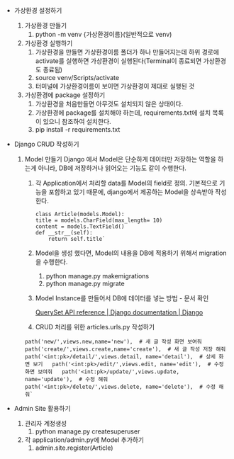 - 가상환경 설정하기

  1. 가상환경 만들기
     1. python -m venv {가상환경이름}(일반적으로 venv)
  2. 가상환경 실행하기
     1. 가상환경을 만들면 가상환경이름 폴더가 하나 만들어지는데 하위 경로에 activate를 실행하면 가상환경이 실행된다(Terminal이 종료되면 가상환경도 종료됨)
     2. source venv/Scripts/activate
     3. 터미널에 가상환경이름이 보이면 가상환경이 제대로 실행된 것
  3. 가상환경에 package 설정하기
     1. 가상환경을 처음만들면 아무것도 설치되지 않은 상태이다.
     2. 가상환경에 package를 설치해야 하는데, requirements.txt에 설치 목록이 있으니 참조하여 설치한다.
     3. pip install -r requirements.txt

- Django CRUD 작성하기

  1. Model 만들기 Django 에서 Model은 단순하게 데이터만 저장하는 역할을 하는게 아니라, DB에 저장하거나 읽어오는 기능도 같이 수행한다.

     1. 각 Application에서 처리할 data를 Model의 field로 정의. 기본적으로 기능을 포함하고 있기 때문에, django에서 제공하는 Model을 상속받아 작성한다.

        ```
        class Article(models.Model): 
        title = models.CharField(max_length= 10)
        content = models.TextField()
        def __str__(self): 
        	return self.title`
        ```

        

     2. Model을 생성 했다면, Model의 내용을 DB에 적용하기 위해서 migration을 수행한다.

        1. python manage.py makemigrations
        2. python manage.py migrate

     3. Model Instance를 만들어서 DB에 데이터를 넣는 방법 - 문서 확인

         

        [QuerySet API reference | Django documentation | Django](https://docs.djangoproject.com/en/3.2/ref/models/querysets/)

     4. CRUD 처리를 위한 articles.urls.py 작성하기

     ```
     path('new/',views.new,name='new'),  # 새 글 작성 화면 보여줘   path('create/',views.create,name='create'),  # 새 글 작성 저장 해줘   path('<int:pk>/detail/',views.detail, name='detail'),  # 상세 화면 보기   path('<int:pk>/edit/',views.edit, name='edit'),  # 수정 화면 보여줘   path('<int:pk>/update/',views.update, name='update'),  # 수정 해줘   path('<int:pk>/delete/',views.delete, name='delete'),  # 수정 해줘`
     ```

- Admin Site 활용하기

  1. 관리자 계정생성
     1. python manage.py createsuperuser
  2. 각 application/admin.py에 Model 추가하기
     1. admin.site.register(Article)